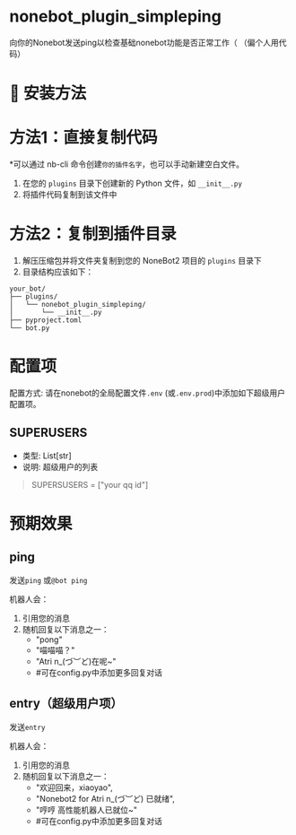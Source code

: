 # nonebot_plugin_simpleping
向你的Nonebot发送ping以检查基础nonebot功能是否正常工作（
（偏个人用代码）

# 🚀 安装方法

# 方法1：直接复制代码
*可以通过 nb-cli 命令创建`你的插件名字`，也可以手动新建空白文件。

1. 在您的 `plugins` 目录下创建新的 Python 文件，如 `__init__.py`
2. 将插件代码复制到该文件中

# 方法2：复制到插件目录
1. 解压压缩包并将文件夹复制到您的 NoneBot2 项目的 `plugins` 目录下
2. 目录结构应该如下：
```
your_bot/
├── plugins/
│   └── nonebot_plugin_simpleping/
│       └── __init__.py
├── pyproject.toml
└── bot.py
```

# 配置项
配置方式: 请在nonebot的全局配置文件`.env` (或`.env.prod`)中添加如下超级用户配置项。
## SUPERUSERS
- 类型: List[str]
- 说明: 超级用户的列表
> SUPERSUSERS = ["your qq id"]

# 预期效果
## ping
发送`ping` 或` @bot ping `

机器人会：
1. 引用您的消息
2. 随机回复以下消息之一：
   - "pong"
   - "喵喵喵？"
   - "Atri n_(づ︶ど)在呢~"
   - #可在config.py中添加更多回复对话

## entry（超级用户项）
发送`entry`

机器人会：
1. 引用您的消息
2. 随机回复以下消息之一：
   - "欢迎回来，xiaoyao", 
   - "Nonebot2 for Atri n_(づ︶ど) 已就绪",
   - "哼哼 高性能机器人已就位~"
   - #可在config.py中添加更多回复对话

